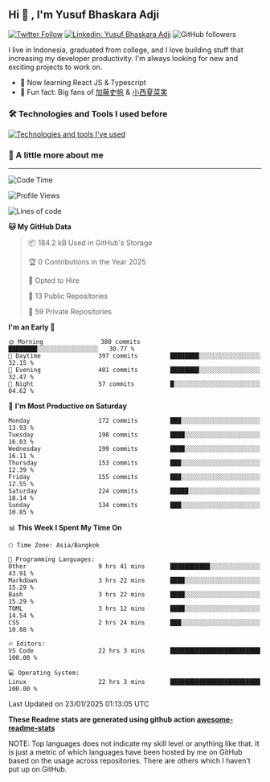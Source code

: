 ## Hi 👋 , I'm Yusuf Bhaskara Adji

[![Twitter Follow](https://img.shields.io/twitter/follow/frelein_asli?label=Follow)](https://twitter.com/intent/follow?screen_name=frelein_asli)
[![Linkedin: Yusuf Bhaskara Adji](https://img.shields.io/badge/-yusufadji-blue?style=flat-square&logo=Linkedin&logoColor=white&link=https://www.linkedin.com/in/yusuf-bhaskara-adji/)](https://www.linkedin.com/in/yusuf-bhaskara-adji/)
![GitHub followers](https://img.shields.io/github/followers/yusufadji?label=Follow&style=social)

I live in Indonesia, graduated from college, and I love building stuff that increasing my developer productivity. I'm always looking for new and exciting projects to work on.

- 🌱 Now learning React JS & Typescript
- 🐻 Fun fact: Big fans of [加藤史帆](https://www.instagram.com/katoshi.official/) & [小西夏菜実](https://www.instagram.com/konishi773_official/)

### 🛠️ Technologies and Tools I used before

[![Technologies and tools I've used](https://skillicons.dev/icons?i=html,css,js,ts,php,python,kotlin,tailwind,bootstrap,next,express,sequelize,mysql,prisma,firebase,vercel,vscode,androidstudio,bash,git,postman,figma,docker,linux&perline=12)](#)

### 🐣 A little more about me

---

<!--START_SECTION:waka-->
![Code Time](http://img.shields.io/badge/Code%20Time-1%2C277%20hrs%2052%20mins-blue)

![Profile Views](http://img.shields.io/badge/Profile%20Views-0-blue)

![Lines of code](https://img.shields.io/badge/From%20Hello%20World%20I%27ve%20Written-816.5%20thousand%20lines%20of%20code-blue)

**🐱 My GitHub Data** 

> 📦 184.2 kB Used in GitHub's Storage 
 > 
> 🏆 0 Contributions in the Year 2025
 > 
> 💼 Opted to Hire
 > 
> 📜 13 Public Repositories 
 > 
> 🔑 59 Private Repositories 
 > 
**I'm an Early 🐤** 

```text
🌞 Morning                380 commits         ████████░░░░░░░░░░░░░░░░░   30.77 % 
🌆 Daytime                397 commits         ████████░░░░░░░░░░░░░░░░░   32.15 % 
🌃 Evening                401 commits         ████████░░░░░░░░░░░░░░░░░   32.47 % 
🌙 Night                  57 commits          █░░░░░░░░░░░░░░░░░░░░░░░░   04.62 % 
```
📅 **I'm Most Productive on Saturday** 

```text
Monday                   172 commits         ███░░░░░░░░░░░░░░░░░░░░░░   13.93 % 
Tuesday                  198 commits         ████░░░░░░░░░░░░░░░░░░░░░   16.03 % 
Wednesday                199 commits         ████░░░░░░░░░░░░░░░░░░░░░   16.11 % 
Thursday                 153 commits         ███░░░░░░░░░░░░░░░░░░░░░░   12.39 % 
Friday                   155 commits         ███░░░░░░░░░░░░░░░░░░░░░░   12.55 % 
Saturday                 224 commits         █████░░░░░░░░░░░░░░░░░░░░   18.14 % 
Sunday                   134 commits         ███░░░░░░░░░░░░░░░░░░░░░░   10.85 % 
```


📊 **This Week I Spent My Time On** 

```text
🕑︎ Time Zone: Asia/Bangkok

💬 Programming Languages: 
Other                    9 hrs 41 mins       ███████████░░░░░░░░░░░░░░   43.91 % 
Markdown                 3 hrs 22 mins       ████░░░░░░░░░░░░░░░░░░░░░   15.29 % 
Bash                     3 hrs 22 mins       ████░░░░░░░░░░░░░░░░░░░░░   15.29 % 
TOML                     3 hrs 12 mins       ████░░░░░░░░░░░░░░░░░░░░░   14.54 % 
CSS                      2 hrs 24 mins       ███░░░░░░░░░░░░░░░░░░░░░░   10.88 % 

🔥 Editors: 
VS Code                  22 hrs 3 mins       █████████████████████████   100.00 % 

💻 Operating System: 
Linux                    22 hrs 3 mins       █████████████████████████   100.00 % 
```


 Last Updated on 23/01/2025 01:13:05 UTC
<!--END_SECTION:waka-->

**These Readme stats are generated using github action [awesome-readme-stats](https://github.com/anmol098/waka-readme-stats)**

NOTE: Top languages does not indicate my skill level or anything like that. It is just a metric of which languages have been hosted by me on GitHub based on the usage across repositories. There are others which I haven't put up on GitHub.
